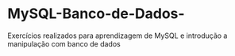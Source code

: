 # MySQL-Banco-de-Dados-
Exercícios realizados para aprendizagem de MySQL e introdução a manipulação com banco de dados
